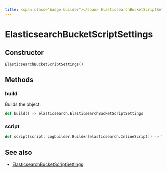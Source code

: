 ```yaml
---
title: <span class="badge builder"></span> ElasticsearchBucketScriptSettings
---
```

# <span class="badge builder"></span> ElasticsearchBucketScriptSettings

## Constructor

```python
ElasticsearchBucketScriptSettings()
```
## Methods

### <span class="badge object-method"></span> build

Builds the object.

```python
def build() -> elasticsearch.ElasticsearchBucketScriptSettings
```

### <span class="badge object-method"></span> script

```python
def script(script: cogbuilder.Builder[elasticsearch.InlineScript]) -> typing.Self
```

## See also

 * <span class="badge object-type-class"></span> [ElasticsearchBucketScriptSettings](./object-ElasticsearchBucketScriptSettings.md)
